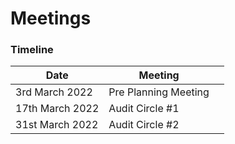 # Meetings

### Timeline

| Date            | Meeting              |   |
| --------------- | -------------------- | - |
| 3rd March 2022  | Pre Planning Meeting |   |
| 17th March 2022 | Audit Circle #1      |   |
| 31st March 2022 | Audit Circle #2      |   |

###
